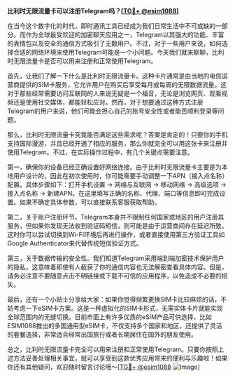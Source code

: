 **比利时无限流量卡可以注册Telegram吗？[[TG💪+ @esim1088](https://t.me/s/esim1088)]**

在当今这个数字化的时代，即时通讯工具已经成为我们日常生活中不可或缺的一部分。而作为全球最受欢迎的加密聊天应用之一，Telegram以其强大的功能、丰富的表情包以及安全的通信方式吸引了无数用户。不过，对于一些用户来说，如何选择合适的网络环境来使用Telegram可能是一个小问题。今天我们就来聊聊，比利时无限流量卡是否可以用来注册和正常使用Telegram。

首先，让我们了解一下什么是比利时无限流量卡。这种卡片通常是由当地的电信运营商提供的SIM卡服务，它允许用户在购买后享受每月或每周的无限数据流量。这对于那些经常需要访问互联网的人来说无疑是一个福音，无论是浏览网页、观看视频还是使用社交媒体，都能轻松应对。然而，对于想要通过这种方式注册Telegram的用户来说，他们可能会担心自己的账号安全性或者能否顺利登录等问题。

那么，比利时无限流量卡究竟能否满足这些需求呢？答案是肯定的！只要你的手机支持国际漫游，并且已经开通了相应的服务，那么你就完全可以用这张卡来注册并使用Telegram。不过，在实际操作过程中，有几个关键点需要注意。

第一，确保你的设备已经正确设置好网络连接。由于比利时无限流量卡主要是为本地用户设计的，因此在初次使用时，你可能需要手动调整一下APN（接入点名称）配置。具体步骤如下：打开手机设置 -> 网络与互联网 -> 移动网络 -> 高级选项 -> 接入点名称 -> 新建APN。在这里填写正确的名称、代理、端口等信息即可完成设置。如果不确定具体参数，可以直接联系客服获取帮助。

第二，关于账户注册环节。Telegram本身并不限制任何国家或地区的用户注册其服务，但如果你发现无法收到验证码短信，则可能是由于运营商间存在延迟所致。这时你可以尝试切换到Wi-Fi环境后再进行操作，或者直接使用第三方验证工具如Google Authenticator来代替传统短信验证方式。

第三，关于数据传输的安全性。我们知道Telegram采用端到端加密技术保护用户的隐私，这意味着即使有人截获了你的通信内容也无法解密查看具体内容。但是，请务必注意不要随意点击不明链接或下载不可信的应用程序，以免造成不必要的损失。

最后，还有一个小贴士分享给大家：如果你觉得频繁更换SIM卡比较麻烦的话，不妨考虑一下eSIM卡方案。这是一种虚拟化的SIM卡形式，无需实体卡片就能实现全球范围内的无缝切换。目前市面上有许多优质的eSIM产品可供选择，比如ESIM1088推出的多国通用型eSIM卡，不仅支持多个国家和地区，还提供了灵活的套餐选择，非常适合经常出国旅行或者长期居住在国外的朋友使用。

总之，比利时无限流量卡完全可以用来注册和正常使用Telegram。只要你按照上述方法妥善处理相关事宜，就可以享受到这款优秀应用带来的便利与乐趣啦！如果你还有其他疑问，欢迎随时留言讨论哦～[[TG💪+ @esim1088](https://t.me/s/esim1088) ![Image](https://i.postimg.cc/4NQfJmqS/Snipaste-2025-05-13-00-14-12.png)]